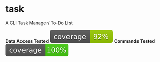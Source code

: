 # task
A CLI Task Manager/ To-Do List

<b>Data Access Tested<b> <img src="https://github.com/Wizkaley/task/blob/master/db/coverage.svg"/>
<b>Commands Tested</b> <img src="https://github.com/Wizkaley/task/blob/master/cmd/coverage.svg"/>
